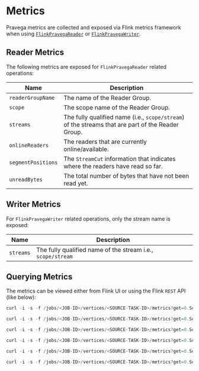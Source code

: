 <!--
Copyright Pravega Authors.

Licensed under the Apache License, Version 2.0 (the "License");
you may not use this file except in compliance with the License.
You may obtain a copy of the License at

    http://www.apache.org/licenses/LICENSE-2.0

Unless required by applicable law or agreed to in writing, software
distributed under the License is distributed on an "AS IS" BASIS,
WITHOUT WARRANTIES OR CONDITIONS OF ANY KIND, either express or implied.
See the License for the specific language governing permissions and
limitations under the License.
-->

# Metrics

Pravega metrics are collected and exposed via Flink metrics framework when using [`FlinkPravegaReader`](streaming.md#flinkpravegareader) or [`FlinkPravegaWriter`](streaming.md#flinkpravegawriter).


## Reader Metrics

The following metrics are exposed for `FlinkPravegaReader` related operations:

Name                |Description|
|-----------------|-----------------------------------------------------------------------|
|`readerGroupName`|The name of the Reader Group.|
|`scope`|The scope name of the Reader Group.|
|`streams`|The fully qualified name (i.e., `scope/stream`) of the streams that are part of the Reader Group.|
|`onlineReaders`|The readers that are currently online/available.|
|`segmentPositions`|The `StreamCut` information that indicates where the readers have read so far.|
|`unreadBytes`|The total number of bytes that have not been read yet.|

## Writer Metrics

For `FlinkPravegaWriter` related operations, only the stream name is exposed:

Name                |Description|
|-----------------|-----------------------------------------------------------------------|
|`streams`        |The fully qualified name of the stream i.e., `scope/stream`|

## Querying Metrics

The metrics can be viewed either from Flink UI or using the Flink `REST` API (like below):

```java
curl -i -s -f /jobs/<JOB-ID>/vertices/<SOURCE-TASK-ID>/metrics?get=0.Source__<SOURCE-OPERATOR-NAME>.PravegaReader.readerGroup.readerGroupName

curl -i -s -f /jobs/<JOB-ID>/vertices/<SOURCE-TASK-ID>/metrics?get=0.Source__<SOURCE-OPERATOR-NAME>.PravegaReader.readerGroup.scope

curl -i -s -f /jobs/<JOB-ID>/vertices/<SOURCE-TASK-ID>/metrics?get=0.Source__<SOURCE-OPERATOR-NAME>.PravegaReader.readerGroup.streams

curl -i -s -f /jobs/<JOB-ID>/vertices/<SOURCE-TASK-ID>/metrics?get=0.Source__<SOURCE-OPERATOR-NAME>.PravegaReader.readerGroup.onlineReaders

curl -i -s -f /jobs/<JOB-ID>/vertices/<SOURCE-TASK-ID>/metrics?get=0.Source__<SOURCE-OPERATOR-NAME>.PravegaReader.readerGroup.stream.test.segmentPositions

curl -i -s -f /jobs/<JOB-ID>/vertices/<SOURCE-TASK-ID>/metrics?get=0.Source__<SOURCE-OPERATOR-NAME>.PravegaReader.readerGroup.unreadBytes

```

